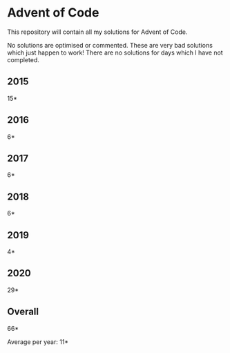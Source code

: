 # Advent of Code

This repository will contain all my solutions for Advent of Code.

No solutions are optimised or commented.  These are very bad solutions which just happen to work!
There are no solutions for days which I have not completed.

## 2015
15*

## 2016 
6*

## 2017
6*

## 2018
6*

## 2019
4*

## 2020
29*

## Overall
66*

Average per year: 11*
